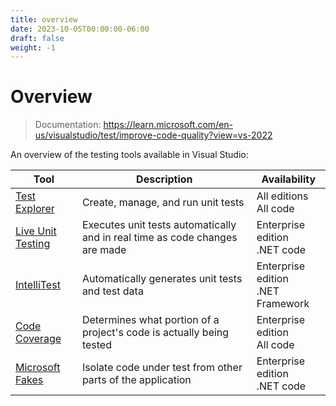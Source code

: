 ```yaml
---
title: overview
date: 2023-10-05T00:00:00-06:00
draft: false
weight: -1
---
```


# Overview
> Documentation: https://learn.microsoft.com/en-us/visualstudio/test/improve-code-quality?view=vs-2022

An overview of the testing tools available in Visual Studio:

| Tool                                     | Description                                                                 | Availability                             |
| ---------------------------------------- | --------------------------------------------------------------------------- | ---------------------------------------- |
| [Test Explorer](./test-explorer)         | Create, manage, and run unit tests                                          | All editions <br /> All code             |
| [Live Unit Testing](./live-unit-testing) | Executes unit tests automatically and in real time as code changes are made | Enterprise edition <br /> .NET code      |
| [IntelliTest](./intellitest)             | Automatically generates unit tests and test data                            | Enterprise edition <br /> .NET Framework |
| [Code Coverage](./code-coverage)         | Determines what portion of a project's code is actually being tested        | Enterprise edition <br /> All code       |
| [Microsoft Fakes](./microsoft-fakes)     | Isolate code under test from other parts of the application                 | Enterprise edition <br /> .NET code      |